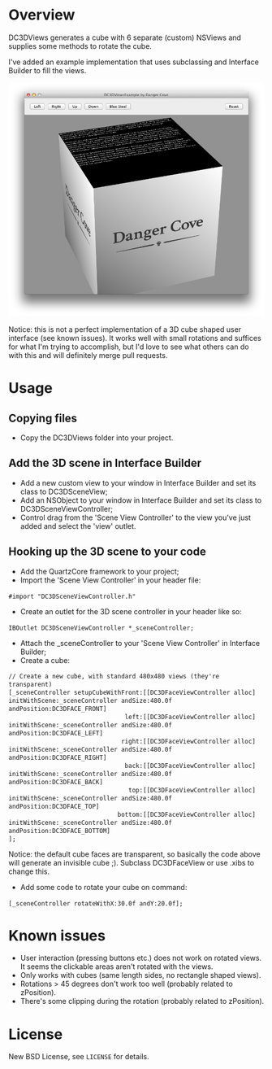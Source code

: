 # Overview

DC3DViews generates a cube with 6 separate (custom) NSViews and supplies some methods to rotate the cube.

I've added an example implementation that uses subclassing and Interface Builder to fill the views.

![Example](https://github.com/DangerCove/DC3DViews/raw/master/example.png)

Notice: this is not a perfect implementation of a 3D cube shaped user interface (see known issues). It works well with small rotations and suffices for what I'm trying to accomplish, but I'd love to see what others can do with this and will definitely merge pull requests.

# Usage

## Copying files

* Copy the DC3DViews folder into your project.

## Add the 3D scene in Interface Builder

* Add a new custom view to your window in Interface Builder and set its class to DC3DSceneView;
* Add an NSObject to your window in Interface Builder and set its class to DC3DSceneViewController;
* Control drag from the 'Scene View Controller' to the view you've just added and select the 'view' outlet.

## Hooking up the 3D scene to your code

* Add the QuartzCore framework to your project;
* Import the 'Scene View Controller' in your header file:

`#import "DC3DSceneViewController.h"`

* Create an outlet for the 3D scene controller in your header like so:

`IBOutlet DC3DSceneViewController *_sceneController;`

* Attach the _sceneController to your 'Scene View Controller' in Interface Builder;
* Create a cube:

```
// Create a new cube, with standard 480x480 views (they're transparent)
[_sceneController setupCubeWithFront:[[DC3DFaceViewController alloc] initWithScene:_sceneController andSize:480.0f andPosition:DC3DFACE_FRONT]
                                left:[[DC3DFaceViewController alloc] initWithScene:_sceneController andSize:480.0f andPosition:DC3DFACE_LEFT]
                               right:[[DC3DFaceViewController alloc] initWithScene:_sceneController andSize:480.0f andPosition:DC3DFACE_RIGHT]
                                back:[[DC3DFaceViewController alloc] initWithScene:_sceneController andSize:480.0f andPosition:DC3DFACE_BACK]
                                 top:[[DC3DFaceViewController alloc] initWithScene:_sceneController andSize:480.0f andPosition:DC3DFACE_TOP]
                              bottom:[[DC3DFaceViewController alloc] initWithScene:_sceneController andSize:480.0f andPosition:DC3DFACE_BOTTOM]
];
```

Notice: the default cube faces are transparent, so basically the code above will generate an invisible cube ;). Subclass DC3DFaceView or use .xibs to change this.

* Add some code to rotate your cube on command:

`[_sceneController rotateWithX:30.0f andY:20.0f];`

# Known issues

* User interaction (pressing buttons etc.) does not work on rotated views. It seems the clickable areas aren't rotated with the views.
* Only works with cubes (same length sides, no rectangle shaped views).
* Rotations > 45 degrees don't work too well (probably related to zPosition).
* There's some clipping during the rotation (probably related to zPosition).

# License

New BSD License, see `LICENSE` for details.
